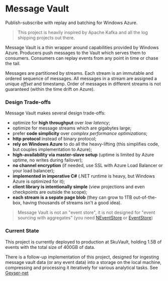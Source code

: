 Message Vault
=============

Publish-subscribe with replay and batching for Windows Azure.


> This project is heavily inspired by Apache Kafka and all the log shipping projects out there. 

Message Vault is a thin wrapper around capabilities provided by Windows Azure. Producers push messages to the Vault which serves them to consumers. Consumers can replay events from any point in time or chase the tail.

Messages are partitioned by streams. Each stream is an immutable and ordered sequence of messages. All messages in a stream are assigned a unique _offset_ and timestamp. Order of messages in different streams is not guaranteed (within the time drift on Azure).

### Design Trade-offs

Message Vault makes several design trade-offs:

* optimize for **high throughput** over _low latency_;
* optimize for message streams which are gigabytes large;
* prefer **code simplicity** over _complex performance optimizations_;
* **http protocol** instead of binary protocol;
* **rely on Windows Azure** to do all the heavy-lifting (this simplifies code, but couples implementation to Azure);
* **high-availability via master-slave setup** (uptime is limited by Azure uptime, no writes during failover);
* **no channel encryption** (if needed, use SSL with Azure Load Balancer or your load balancer);
* **implemented in imperative C#** (.NET runtime is heavy, but Windows Azure is optimized for it);
* **client library is intentionally simple** (view projections and even checkpoints are outside the scope);
* **each stream is a sepate page blob** (they can grow to 1TB out-of-the-box, having thousands of streams isn't a good idea).

> Message Vault is not an "event store", it is not designed for "event sourcing with aggregates" (you need [NEventStore](http://neventstore.org/) or [EventStore](http://geteventstore.com/))

### Current State

This project is currently deployed to production at SkuVault, holding 1.5B of events with the total size of 400GB of data.

There is a follow-up implementation of this project, designed for ingesting message vault data (or any event data) into a storage on the local machine, compressing and processing it iteratively for various analytical tasks. See [Geyser-net](https://github.com/abdullin/geyser-net)
